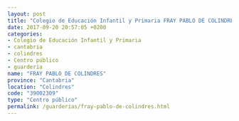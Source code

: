 ```yaml
---
layout: post
title: "Colegio de Educación Infantil y Primaria FRAY PABLO DE COLINDRES"
date: 2017-09-20 20:57:05 +0200
categories:
- Colegio de Educación Infantil y Primaria
- cantabria
- colindres
- Centro público
- guarderia
name: "FRAY PABLO DE COLINDRES"
province: "Cantabria"
location: "Colindres"
code: "39002309"
type: "Centro público"
permalink: /guarderias/fray-pablo-de-colindres.html
---
```

